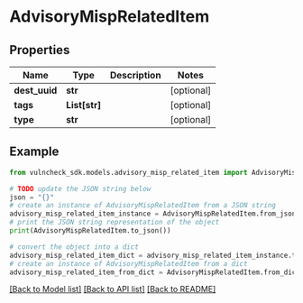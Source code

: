 # AdvisoryMispRelatedItem


## Properties

Name | Type | Description | Notes
------------ | ------------- | ------------- | -------------
**dest_uuid** | **str** |  | [optional] 
**tags** | **List[str]** |  | [optional] 
**type** | **str** |  | [optional] 

## Example

```python
from vulncheck_sdk.models.advisory_misp_related_item import AdvisoryMispRelatedItem

# TODO update the JSON string below
json = "{}"
# create an instance of AdvisoryMispRelatedItem from a JSON string
advisory_misp_related_item_instance = AdvisoryMispRelatedItem.from_json(json)
# print the JSON string representation of the object
print(AdvisoryMispRelatedItem.to_json())

# convert the object into a dict
advisory_misp_related_item_dict = advisory_misp_related_item_instance.to_dict()
# create an instance of AdvisoryMispRelatedItem from a dict
advisory_misp_related_item_from_dict = AdvisoryMispRelatedItem.from_dict(advisory_misp_related_item_dict)
```
[[Back to Model list]](../README.md#documentation-for-models) [[Back to API list]](../README.md#documentation-for-api-endpoints) [[Back to README]](../README.md)


